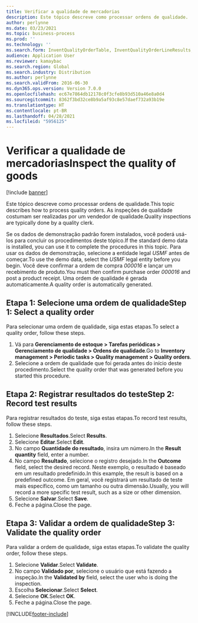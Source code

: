 ```yaml
---
title: Verificar a qualidade de mercadorias
description: Este tópico descreve como processar ordens de qualidade.
author: perlynne
ms.date: 03/23/2021
ms.topic: business-process
ms.prod: ''
ms.technology: ''
ms.search.form: InventQualityOrderTable, InventQualityOrderLineResults, HcmWorkerLookUp
audience: Application User
ms.reviewer: kamaybac
ms.search.region: Global
ms.search.industry: Distribution
ms.author: perlynne
ms.search.validFrom: 2016-06-30
ms.dyn365.ops.version: Version 7.0.0
ms.openlocfilehash: ec67e7864db12178c0f3cfe8b93d510a46e8a0d4
ms.sourcegitcommit: 8362f3bd32ce8b9a5af93c8e57daef732a93b19e
ms.translationtype: HT
ms.contentlocale: pt-BR
ms.lasthandoff: 04/28/2021
ms.locfileid: "5956125"
---
```

# <a name="inspect-the-quality-of-goods"></a><span data-ttu-id="fd9ad-103">Verificar a qualidade de mercadorias</span><span class="sxs-lookup"><span data-stu-id="fd9ad-103">Inspect the quality of goods</span></span>

[!include [banner](../../includes/banner.md)]

<span data-ttu-id="fd9ad-104">Este tópico descreve como processar ordens de qualidade.</span><span class="sxs-lookup"><span data-stu-id="fd9ad-104">This topic describes how to process quality orders.</span></span> <span data-ttu-id="fd9ad-105">As inspeções de qualidade costumam ser realizadas por um vendedor de qualidade.</span><span class="sxs-lookup"><span data-stu-id="fd9ad-105">Quality inspections are typically done by a quality clerk.</span></span>

<span data-ttu-id="fd9ad-106">Se os dados de demonstração padrão forem instalados, você poderá usá-los para concluir os procedimentos deste tópico.</span><span class="sxs-lookup"><span data-stu-id="fd9ad-106">If the standard demo data is installed, you can use it to complete the procedures in this topic.</span></span> <span data-ttu-id="fd9ad-107">Para usar os dados de demonstração, selecione a entidade legal *USMF* antes de começar.</span><span class="sxs-lookup"><span data-stu-id="fd9ad-107">To use the demo data, select the *USMF* legal entity before you begin.</span></span> <span data-ttu-id="fd9ad-108">Você deve confirmar a ordem de compra *000016* e lançar um recebimento de produto.</span><span class="sxs-lookup"><span data-stu-id="fd9ad-108">You must then confirm purchase order *000016* and post a product receipt.</span></span> <span data-ttu-id="fd9ad-109">Uma ordem de qualidade é gerada automaticamente.</span><span class="sxs-lookup"><span data-stu-id="fd9ad-109">A quality order is automatically generated.</span></span>

## <a name="step-1-select-a-quality-order"></a><span data-ttu-id="fd9ad-110">Etapa 1: Selecione uma ordem de qualidade</span><span class="sxs-lookup"><span data-stu-id="fd9ad-110">Step 1: Select a quality order</span></span>

<span data-ttu-id="fd9ad-111">Para selecionar uma ordem de qualidade, siga estas etapas.</span><span class="sxs-lookup"><span data-stu-id="fd9ad-111">To select a quality order, follow these steps.</span></span>

1. <span data-ttu-id="fd9ad-112">Vá para **Gerenciamento de estoque \> Tarefas periódicas \> Gerenciamento de qualidade \> Ordens de qualidade**.</span><span class="sxs-lookup"><span data-stu-id="fd9ad-112">Go to **Inventory management \> Periodic tasks \> Quality management \> Quality orders**.</span></span>
1. <span data-ttu-id="fd9ad-113">Selecione a ordem de qualidade que foi gerada antes do início deste procedimento.</span><span class="sxs-lookup"><span data-stu-id="fd9ad-113">Select the quality order that was generated before you started this procedure.</span></span>

## <a name="step-2-record-test-results"></a><span data-ttu-id="fd9ad-114">Etapa 2: Registrar resultados do teste</span><span class="sxs-lookup"><span data-stu-id="fd9ad-114">Step 2: Record test results</span></span>

<span data-ttu-id="fd9ad-115">Para registrar resultados do teste, siga estas etapas.</span><span class="sxs-lookup"><span data-stu-id="fd9ad-115">To record test results, follow these steps.</span></span>

1. <span data-ttu-id="fd9ad-116">Selecione **Resultados**.</span><span class="sxs-lookup"><span data-stu-id="fd9ad-116">Select **Results**.</span></span>
1. <span data-ttu-id="fd9ad-117">Selecione **Editar**.</span><span class="sxs-lookup"><span data-stu-id="fd9ad-117">Select **Edit**.</span></span>
1. <span data-ttu-id="fd9ad-118">No campo **Quantidade do resultado**, insira um número.</span><span class="sxs-lookup"><span data-stu-id="fd9ad-118">In the **Result quantity** field, enter a number.</span></span>
1. <span data-ttu-id="fd9ad-119">No campo **Resultado**, selecione o registro desejado.</span><span class="sxs-lookup"><span data-stu-id="fd9ad-119">In the **Outcome** field, select the desired record.</span></span> <span data-ttu-id="fd9ad-120">Neste exemplo, o resultado é baseado em um resultado predefinido.</span><span class="sxs-lookup"><span data-stu-id="fd9ad-120">In this example, the result is based on a predefined outcome.</span></span> <span data-ttu-id="fd9ad-121">Em geral, você registrará um resultado de teste mais específico, como um tamanho ou outra dimensão.</span><span class="sxs-lookup"><span data-stu-id="fd9ad-121">Usually, you will record a more specific test result, such as a size or other dimension.</span></span>
1. <span data-ttu-id="fd9ad-122">Selecione **Salvar**.</span><span class="sxs-lookup"><span data-stu-id="fd9ad-122">Select **Save**.</span></span>
1. <span data-ttu-id="fd9ad-123">Feche a página.</span><span class="sxs-lookup"><span data-stu-id="fd9ad-123">Close the page.</span></span>

## <a name="step-3-validate-the-quality-order"></a><span data-ttu-id="fd9ad-124">Etapa 3: Validar a ordem de qualidade</span><span class="sxs-lookup"><span data-stu-id="fd9ad-124">Step 3: Validate the quality order</span></span>

<span data-ttu-id="fd9ad-125">Para validar a ordem de qualidade, siga estas etapas.</span><span class="sxs-lookup"><span data-stu-id="fd9ad-125">To validate the quality order, follow these steps.</span></span>

1. <span data-ttu-id="fd9ad-126">Selecione **Validar**.</span><span class="sxs-lookup"><span data-stu-id="fd9ad-126">Select **Validate**.</span></span>
1. <span data-ttu-id="fd9ad-127">No campo **Validado por**, selecione o usuário que está fazendo a inspeção.</span><span class="sxs-lookup"><span data-stu-id="fd9ad-127">In the **Validated by** field, select the user who is doing the inspection.</span></span>
1. <span data-ttu-id="fd9ad-128">Escolha **Selecionar**.</span><span class="sxs-lookup"><span data-stu-id="fd9ad-128">Select **Select**.</span></span>
1. <span data-ttu-id="fd9ad-129">Selecione **OK**.</span><span class="sxs-lookup"><span data-stu-id="fd9ad-129">Select **OK**.</span></span>
1. <span data-ttu-id="fd9ad-130">Feche a página.</span><span class="sxs-lookup"><span data-stu-id="fd9ad-130">Close the page.</span></span>

[!INCLUDE[footer-include](../../../includes/footer-banner.md)]
